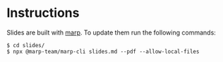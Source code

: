 # Instructions

Slides are built with [marp](https://yhatt.github.io/marp/). To update them run the following commands:

```
$ cd slides/
$ npx @marp-team/marp-cli slides.md --pdf --allow-local-files
```
